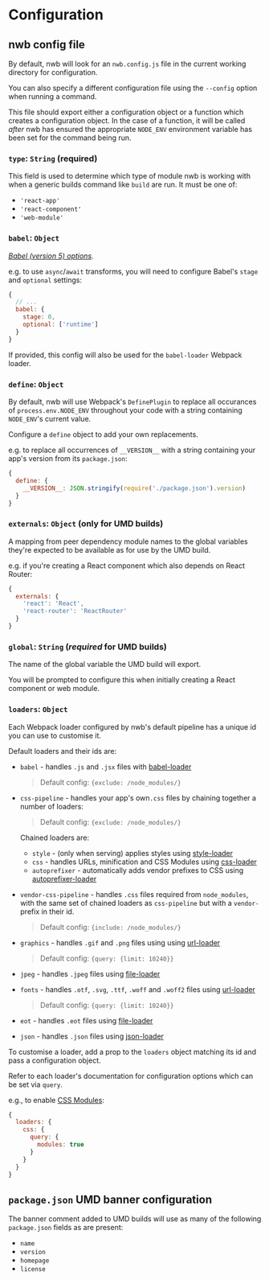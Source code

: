 # Configuration

## nwb config file

By default, nwb will look for an `nwb.config.js` file in the current working directory for configuration.

You can also specify a different configuration file using the `--config` option when running a command.

This file should export either a configuration object or a function which creates a configuration object. In the case of a function, it will be called *after* nwb has ensured the appropriate `NODE_ENV` environment variable has been set for the command being run.

### `type`: `String` (required)

This field is used to determine which type of module nwb is working with when a generic builds command like `build` are run. It must be one of:

* `'react-app'`
* `'react-component'`
* `'web-module'`

### `babel`: `Object`

*[Babel (version 5) options](https://github.com/babel/babel.github.io/blob/862b43db93e48762671267034a50c30c00e433e2/docs/usage/options.md).*

e.g. to use `async`/`await` transforms, you will need to configure Babel's `stage` and `optional` settings:

```js
{
  // ...
  babel: {
    stage: 0,
    optional: ['runtime']
  }
}
```

If provided, this config will also be used for the `babel-loader` Webpack loader.

### `define`: `Object`

By default, nwb will use Webpack's `DefinePlugin` to replace all occurances of `process.env.NODE_ENV` throughout your code with a string containing `NODE_ENV`'s current value.

Configure a `define` object to add your own replacements.

e.g. to replace all occurrences of `__VERSION__` with a string containing your app's version from its `package.json`:

```js
{
  define: {
    __VERSION__: JSON.stringify(require('./package.json').version)
  }
}
```

### `externals`: `Object` (only for UMD builds)

A mapping from peer dependency module names to the global variables they're expected to be available as for use by the UMD build.

e.g. if you're creating a React component which also depends on React Router:

```js
{
  externals: {
    'react': 'React',
    'react-router': 'ReactRouter'
  }
}
```

### `global`: `String` (*required* for UMD builds)

The name of the global variable the UMD build will export.

You will be prompted to configure this when initially creating a React component or web module.

### `loaders`: `Object`

Each Webpack loader configured by nwb's default pipeline has a unique id you can use to customise it.

Default loaders and their ids are:

* `babel` - handles `.js` and `.jsx` files with [babel-loader][babel-loader]

  > Default config: `{exclude: /node_modules/}`

* `css-pipeline` - handles your app's own`.css` files by chaining together a number of loaders:

  > Default config: `{exclude: /node_modules/}`

  Chained loaders are:

  * `style` - (only when serving) applies styles using [style-loader][style-loader]
  * `css` - handles URLs, minification and CSS Modules using [css-loader][css-loader]
  * `autoprefixer` - automatically adds vendor prefixes to CSS using [autoprefixer-loader][autoprefixer-loader]

* `vendor-css-pipeline` - handles `.css` files required from `node_modules`, with the same set of chained loaders as `css-pipeline` but with a `vendor-` prefix in their id.

  > Default config: `{include: /node_modules/}`

* `graphics` - handles `.gif` and `.png` files using using [url-loader][url-loader]

  > Default config: `{query: {limit: 10240}}`

* `jpeg` - handles `.jpeg` files using [file-loader][file-loader]

* `fonts` - handles `.otf`, `.svg`, `.ttf`, `.woff` and `.woff2` files using [url-loader][url-loader]

  > Default config: `{query: {limit: 10240}}`

* `eot` - handles `.eot` files using [file-loader][file-loader]

* `json` - handles `.json` files using [json-loader][json-loader]

To customise a loader, add a prop to the `loaders` object matching its id and pass a configuration object.

Refer to each loader's documentation for configuration options which can be set via `query`.

e.g., to enable [CSS Modules][CSS Modules]:

```js
{
  loaders: {
    css: {
      query: {
        modules: true
      }
    }
  }
}
```

## `package.json` UMD banner configuration

The banner comment added to UMD builds will use as many of the following `package.json` fields as are present:

* `name`
* `version`
* `homepage`
* `license`

[autoprefixer-loader]: https://github.com/passy/autoprefixer-loader/
[babel-loader]: https://github.com/babel/babel-loader
[CSS Modules]: https://github.com/css-modules/css-modules
[css-loader]: https://github.com/webpack/css-loader/
[file-loader]: https://github.com/webpack/file-loader/
[json-loader]: https://github.com/webpack/json-loader/
[style-loader]: https://github.com/webpack/style-loader/
[url-loader]: https://github.com/webpack/url-loader/

